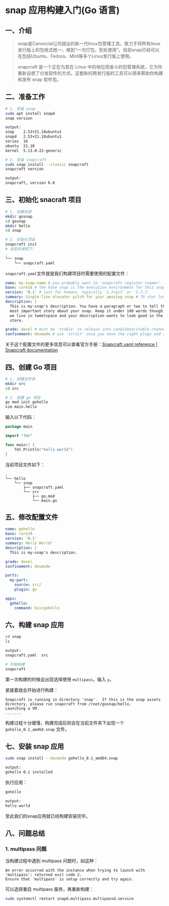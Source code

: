 # snap 应用构建入门(Go 语言)

## 一、介绍

> snap是Canoncial公司提出的新一代linux包管理工具，致力于将所有linux发行版上的包格式统一，做到“一次打包，到处使用”。目前snap已经可以在包括Ubuntu、Fedora、Mint等多个Linux发行版上使用。
>
> snapcraft 是一个正在为其在 Linux 中的地位而奋斗的包管理系统，它为你重新设想了分发软件的方式。这套新的跨发行版的工具可以用来帮助你构建和发布 snap 软件包。

## 二、准备工作

```bash
# 1. 安装 snap
sudo apt install snapd
snap version

output:
snap    2.53+21.10ubuntu1
snapd   2.53+21.10ubuntu1
series  16
ubuntu  21.10
kernel  5.13.0-22-generic

# 2. 安装 snapcraft
sudo snap install --classic snapcraft
snapcraft version

output:
snapcraft, version 6.0
```

## 三、初始化 snacraft 项目

```bash
# 1. 创建目录
mkdir gosnap
cd gosnap
mkdir hello
cd snap

# 2. 初始化项目
snapcraft init
# 当前目录如下:
.
└── snap
    └── snapcraft.yaml
```

`snapcraft.yaml`文件就是我们构建项目时需要使用的配置文件：

```yaml
name: my-snap-name # you probably want to 'snapcraft register <name>'
base: core18 # the base snap is the execution environment for this snap
version: '0.1' # just for humans, typically '1.2+git' or '1.3.2'
summary: Single-line elevator pitch for your amazing snap # 79 char long summary
description: |
  This is my-snap's description. You have a paragraph or two to tell the
  most important story about your snap. Keep it under 100 words though,
  we live in tweetspace and your description wants to look good in the snap
  store.

grade: devel # must be 'stable' to release into candidate/stable channels
confinement: devmode # use 'strict' once you have the right plugs and slots
```

关于这个配置文件的更多信息可以查看官方手册：[Snapcraft.yaml reference | Snapcraft documentation](https://snapcraft.io/docs/snapcraft-yaml-reference)

## 四、创建 Go 项目

```bash
# 1. 创建文件夹
mkdir src
cd src

# 2. 创建 go 项目
go mod init gohello
vim main.hello
```

输入以下代码：

```go
package main

import "fmt"

func main() {
    fmt.Println("hello world")
}
```

当前项目文件如下：

```
.
└── hello
    └── snap
        ├── snapcraft.yaml
        └── src
            ├── go.mod
            └── main.go
```

## 五、修改配置文件

```yaml
name: gohello
base: core20
version: '0.1'
summary: Hello World!
description: |
  This is my-snap's description.

grade: devel 
confinement: devmode

parts:
  my-part:
    source: src/
    plugin: go

apps:
  gohello:
    command: bin/gohello
```

## 六、构建 snap 应用

```bash
cd snap
ls

output:
snapcraft.yaml  src

# 开始构建
snapcraft
```

第一次构建的时候会出现选择使用 `multipass`，输入 `y`。

紧接着就会开始进行构建：

```
Snapcraft is running in directory 'snap'.  If this is the snap assets directory, please run snapcraft from /root/gosnap/hello.
Launching a VM.
.......
```

构建过程十分缓慢，构建完成后则会在当前文件夹下出现一个 `gohello_0.1_amd64.snap` 文件。

## 七、安装 snap 应用

```bash
sudo snap install --devmode gohello_0.1_amd64.snap

output:
gohello 0.1 installed
```

执行应用：

```bash
gohello

output:
hello world
```



至此我们的snap应用就已经构建安装完毕。

## 八、问题总结

### 1. multipass 问题

当构建过程中遇到 multipass 问题时，如这种：

```
An error occurred with the instance when trying to launch with 'multipass': returned exit code 2.
Ensure that 'multipass' is setup correctly and try again.
```

可以选择重启 multipass 服务，再重新构建：

```bash
sudo systemctl restart snapd.multipass.multipassd.service
```

